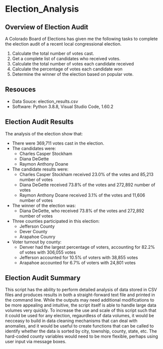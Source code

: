 # Election_Analysis

## Overview of Election Audit
A Colorado Board of Elections has given me the following tasks to complete the election audit of a recent local congressional election.

1. Calculate the total number of votes cast.
2. Get a complete list of candidates who received votes.
3. Calculate the total number of votes each candidate received
4. Calculate the percentage of votes each candidate won
5. Determine the winner of the election based on popular vote.

## Resouces
- Data Souce: election_results.csv
- Software: Python 3.8.8, Visual Studio Code, 1.60.2

## Election Audit Results
The analysis of the election show that:
- There were 369,711 votes cast in the election.
- The candidates were:
    - Charles Casper Stockham
    - Diana DeGette
    - Raymon Anthony Doane
- The candidate results were:
    - Charles Casper Stockham received 23.0% of the votes and 85,213 number of votes
    - Diana DeGette received 73.8% of the votes and 272,892 number of votes
    - Raymon Anthony Doane received 3.1% of the votes and 11,606 number of votes
- The winner of the election was:
    - Diana DeGette, who received 73.8% of the votes and 272,892 number of votes
- Three counties participated in this election: 
    - Jefferson County
    - Dever County
    - Arapahoe Counry
- Voter turnout by county:
    - Denver had the largest percentage of voters, accounting for 82.2% of votes with 306,055 votes
    - Jefferson accounted for 10.5% of voters with 38,855 votes
    - Arapahoe accounted for 6.7% of voters with 24,801 votes

## Election Audit Summary
This script has the ability to perform detailed analysis of data stored in CSV files and produces results in both a straight-forward text file and printed in the command line. While the outputs may need additional modifications to be more appealing and intuitive, the script itself is able to handle large data volumes very quickly. To increase the use and scale of this script such that it could be used for any election, regaurdless of data volumes, it would be necceasy to build in data cleaning mechanisms that can deal with anomalies, and it would be useful to create functions that can be called to identify whether the data is sorted by city, township, county, state, etc. The hard-coded county variables would need to be more flexible, perhaps using user input via message boxes.

